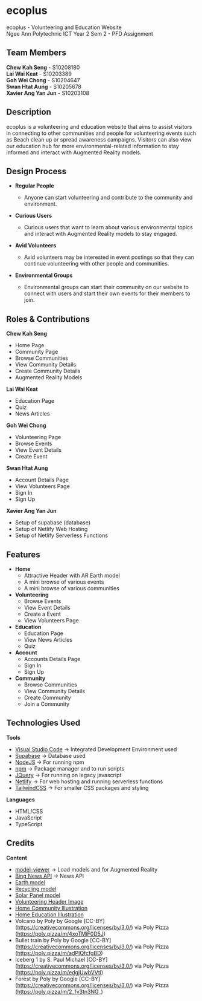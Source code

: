 # ecoplus
ecoplus - Volunteering and Education Website <br>
Ngee Ann Polytechnic ICT Year 2 Sem 2 - PFD Assignment

## Team Members ##
**Chew Kah Seng** - S10208180 <br>
**Lai Wai Keat** - S10203389 <br>
**Goh Wei Chong** - S10204647 <br>
**Swan Htat Aung** - S10205678 <br>
**Xavier Ang Yan Jun** - S10203108 <br>

## Description ##
ecoplus is a volunteering and education website that aims to assist visitors in connecting to other communities and people for volunteering events such as Beach clean up or spread awareness campaigns. Visitors can also view our education hub for more environmental-related information to stay informed and interact with Augmented Reality models.

## Design Process ##
* **Regular People**
    * Anyone can start volunteering and contribute to the community and environment.

* **Curious Users**
    * Curious users that want to learn about various environmental topics and interact with Augmented Reality models to stay engaged.

* **Avid Volunteers**
    * Avid volunteers may be interested in event postings so that they can continue volunteering with other people and communities.

* **Environmental Groups**
    * Environmental groups can start their community on our website to connect with users and start their own events for their members to join.

## Roles & Contributions ##
**Chew Kah Seng**
* Home Page
* Community Page
* Browse Communities
* View Community Details
* Create Community Details
* Augmented Reality Models

**Lai Wai Keat**
* Education Page
* Quiz
* News Articles

**Goh Wei Chong**
* Volunteering Page
* Browse Events
* View Event Details
* Create Event

**Swan Htat Aung**
* Account Details Page
* View Volunteers Page
* Sign In
* Sign Up

**Xavier Ang Yan Jun**
* Setup of supabase (database)
* Setup of Netlify Web Hosting
* Setup of Netlify Serverless Functions

## Features ##
* **Home**
    * Attractive Header with AR Earth model
    * A mini browse of various events
    * A mini browse of various communities
* **Volunteering**
  * Browse Events
  * View Event Details
  * Create a Event
  * View Volunteers Page
* **Education**
  * Education Page
  * View News Articles
  * Quiz
* **Account**
  * Accounts Details Page
  * Sign In
  * Sign Up
* **Community**
  * Browse Communities
  * View Community Details
  * Create Community
  * Join a Community
## Technologies Used ##
**Tools**
* [Visual Studio Code](https://code.visualstudio.com/) → Integrated Development Environment used
* [Supabase](https://supabase.io/) → Database used
* [NodeJS](https://nodejs.org/en/) → For running npm
* [npm](https://www.npmjs.com/) → Package manager and to run scripts
* [JQuery](https://jquery.com/) → For running on legacy javascript
* [Netlify](https://www.netlify.com/) → For web hosting and running serverless functions
* [TailwindCSS](https://tailwindcss.com/) → For smaller CSS packages and styling

**Languages**
* HTML/CSS
* JavaScript
* TypeScript

## Credits ##
**Content**
* [model-viewer](https://modelviewer.dev/) → Load models and for Augmented Reality
* [Bing News API](https://rapidapi.com/microsoft-azure-org-microsoft-cognitive-services/api/bing-news-search1) → News API
* [Earth model](https://poly.pizza/m/88CP80Kgb-u)
* [Recycling model](https://poly.pizza/m/E3TEFhtsBv)
* [Solar Panel model](https://poly.pizza/m/13JTUb3ngR0)
* [Volunteering Header Image](https://www.freepik.com/premium-photo/group-diversity-people-volunteen-arm-around_3082724.htm#page=1&query=volunteer&position=16&from_view=search)
* [Home Community Illustration](https://www.freepik.com/free-vector/save-planet-recycling-concept_7712300.htm)
* [Home Education Illustration](https://storyset.com/illustration/ice-melting/bro)
* Volcano by Poly by Google [CC-BY] (https://creativecommons.org/licenses/by/3.0/) via Poly Pizza (https://poly.pizza/m/4xoTMiF0D5J)
* Bullet train by Poly by Google [CC-BY] (https://creativecommons.org/licenses/by/3.0/) via Poly Pizza (https://poly.pizza/m/adPIQfcfgBD)
* Iceberg 1 by S. Paul Michael [CC-BY] (https://creativecommons.org/licenses/by/3.0/) via Poly Pizza (https://poly.pizza/m/edgjUwbVVtl)
* Forest by Poly by Google [CC-BY] (https://creativecommons.org/licenses/by/3.0/) via Poly Pizza (https://poly.pizza/m/2_fv3tn3NG_)
